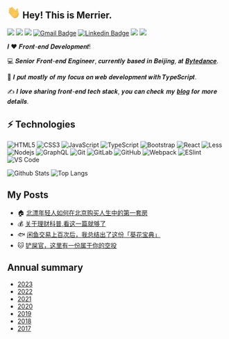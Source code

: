 ## <img src="https://raw.githubusercontent.com/merrier/merrier/main/wave.gif" width="30px"> Hey! This is Merrier.

<!-- [![Instagram Badge](https://img.shields.io/badge/-merrier-purple?style=flat-square&logo=instagram&logoColor=white&link=https://instagram.com/merrier/)](https://instagram.com/merrier)
[![Youtube Badge](https://img.shields.io/badge/-merrier-darkred?style=flat-square&logo=youtube&logoColor=white&link=https://www.youtube.com/c/merrier)](https://www.youtube.com/c/merrier)
[![Medium Badge](https://img.shields.io/badge/-@merrier-03a57a?style=flat-square&labelColor=000000&logo=Medium&link=https://medium.com/@merrier/)](https://medium.com/@merrier) -->

[![](https://img.shields.io/badge/-w953075999-1DDC58?style=flat-square&logo=wechat&logoColor=white)](https://raw.githubusercontent.com/merrier/merrier/main/wechat_qrcode.jpg)
[![](https://img.shields.io/badge/-953075999-ED9A0F?style=flat-square&logo=tencentqq&logoColor=white)](https://raw.githubusercontent.com/merrier/merrier/main/qq_qrcode.jpg)
[![](https://img.shields.io/badge/-merrier-%23181717?style=flat-square&logo=github)](https://github.com/merrier)
[![Gmail Badge](https://img.shields.io/badge/-merrier1993@gmail.com-c14438?style=flat-square&logo=Gmail&logoColor=white&link=mailto:merrier1993@gmail.com)](mailto:merrier1993@gmail.com)
[![Linkedin Badge](https://img.shields.io/badge/-Merrier-blue?style=flat-square&logo=Linkedin&logoColor=white&link=https://www.linkedin.com/in/merrier/)](https://www.linkedin.com/in/merrier/)
[![](https://img.shields.io/website?color=0ab9e6&style=flat-square&up_message=merrier.wang&url=https%3A%2F%2Fmerrier.wang)](https://merrier.wang)
![](https://komarev.com/ghpvc/?username=merrier&color=ff69b4&label=PV+Since+2018-01-01)




𝑰 ❤️ 𝑭𝒓𝒐𝒏𝒕-𝒆𝒏𝒅 𝑫𝒆𝒗𝒆𝒍𝒐𝒑𝒎𝒆𝒏𝒕!

:computer: 𝑺𝒆𝒏𝒊𝒐𝒓 𝑭𝒓𝒐𝒏𝒕-𝒆𝒏𝒅 𝑬𝒏𝒈𝒊𝒏𝒆𝒆𝒓, 𝒄𝒖𝒓𝒓𝒆𝒏𝒕𝒍𝒚 𝒃𝒂𝒔𝒆𝒅 𝒊𝒏 𝑩𝒆𝒊𝒋𝒊𝒏𝒈, 𝒂𝒕 [𝑩𝒚𝒕𝒆𝒅𝒂𝒏𝒄𝒆](https://bytedance.com).

:vulcan_salute: 𝑰 𝒑𝒖𝒕 𝒎𝒐𝒔𝒕𝒍𝒚 𝒐𝒇 𝒎𝒚 𝒇𝒐𝒄𝒖𝒔 𝒐𝒏 𝒘𝒆𝒃 𝒅𝒆𝒗𝒆𝒍𝒐𝒑𝒎𝒆𝒏𝒕 𝒘𝒊𝒕𝒉 𝑻𝒚𝒑𝒆𝑺𝒄𝒓𝒊𝒑𝒕.

:writing_hand: 𝑰 𝒍𝒐𝒗𝒆 𝒔𝒉𝒂𝒓𝒊𝒏𝒈 𝒇𝒓𝒐𝒏𝒕-𝒆𝒏𝒅 𝒕𝒆𝒄𝒉 𝒔𝒕𝒂𝒄𝒌, 𝒚𝒐𝒖 𝒄𝒂𝒏 𝒄𝒉𝒆𝒄𝒌 𝒎𝒚 [𝒃𝒍𝒐𝒈](http://merrier.wang) 𝒇𝒐𝒓 𝒎𝒐𝒓𝒆 𝒅𝒆𝒕𝒂𝒊𝒍𝒔.

## ⚡ Technologies

![HTML5](https://img.shields.io/badge/-HTML5-E34F26?style=flat-square&logo=html5&logoColor=white)
![CSS3](https://img.shields.io/badge/-CSS3-1572B6?style=flat-square&logo=css3)
![JavaScript](https://img.shields.io/badge/-JavaScript-black?style=flat-square&logo=javascript)
![TypeScript](https://img.shields.io/badge/-TypeScript-007ACC?style=flat-square&logo=typescript)
![Bootstrap](https://img.shields.io/badge/-Bootstrap-563D7C?style=flat-square&logo=bootstrap)
![React](https://img.shields.io/badge/-React-black?style=flat-square&logo=react)
![Less](https://img.shields.io/badge/-Less-%231d365d?style=flat-square&logo=less&logoColor=ffffff)
![Nodejs](https://img.shields.io/badge/-Nodejs-black?style=flat-square&logo=Node.js)
![GraphQL](https://img.shields.io/badge/-GraphQL-E10098?style=flat-square&logo=graphql)
![Git](https://img.shields.io/badge/-Git-black?style=flat-square&logo=git)
![GitLab](https://img.shields.io/badge/-GitLab-FCA121?style=flat-square&logo=gitlab)
![GitHub](https://img.shields.io/badge/-GitHub-181717?style=flat-square&logo=github)
![Webpack](https://img.shields.io/badge/-Webpack-%232C3A42?style=flat-square&logo=webpack)
![ESlint](https://img.shields.io/badge/-ESLint-%234B32C3?style=flat-square&logo=eslint)
![VS Code](https://img.shields.io/badge/-VSCode-%23007ACC?style=flat-square&logo=visual-studio-code)

![Github Stats](https://github-readme-stats.vercel.app/api?username=merrier&count_private=true&show_icons=true&include_all_commits=true)
![Top Langs](https://github-readme-stats.vercel.app/api/top-langs/?username=merrier&hide=TeX&layout=compact)

## My Posts

* :house: [北漂年轻人如何在北京购买人生中的第一套房](https://merrier.wang/20210820/buy-house-strategy.html)
* :moneybag: [关于理财科普,看这一篇就够了](https://merrier.wang/20210820/how-to-rich.html)
* :fish: [闲鱼交易上百次后，我总结出了这份「葵花宝典」](https://merrier.wang/20210202/xianyu-strategy.html)
* :cat: [铲屎官，这里有一份属于你的空投](https://merrier.wang/20180922/cat-strategy.html)

## Annual summary

* [2023](https://merrier.wang/20171231/goodbye-2023.html)
* [2022](https://merrier.wang/20171231/goodbye-2022.html)
* [2021](https://merrier.wang/20171231/goodbye-2021.html)
* [2020](https://merrier.wang/20171231/goodbye-2020.html)
* [2019](https://merrier.wang/20171231/goodbye-2019.html)
* [2018](https://merrier.wang/20171231/goodbye-2018.html)
* [2017](https://merrier.wang/20171231/goodbye-2017.html)

<!-- **merrier/merrier** is a ✨ _special_ ✨ repository because its `README.md` (this file) appears on your GitHub profile.

Here are some ideas to get you started:

- 🔭 I’m currently working on ...
- 🌱 I’m currently learning ...
- 👯 I’m looking to collaborate on ...
- 🤔 I’m looking for help with ...
- 💬 Ask me about ...
- 📫 How to reach me: ...
- 😄 Pronouns: ...
- ⚡ Fun fact: ... -->
